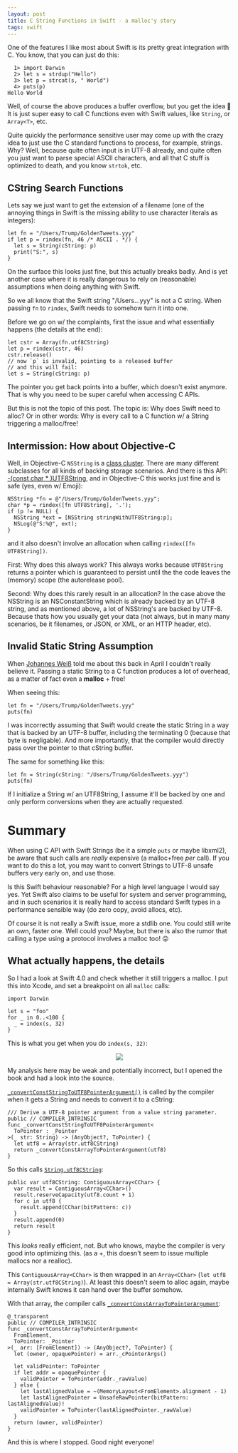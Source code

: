 ```yaml
---
layout: post
title: C String Functions in Swift - a malloc'y story
tags: swift
---
```


One of the features I like most about Swift is its pretty great integration
with C. You know, that you can just do this:

```
  1> import Darwin
  2> let s = strdup("Hello")
  3> let p = strcat(s, " World")
  4> puts(p)
Hello World
```

Well, of course the above produces a buffer overflow, but you get the idea 😬
It is just super easy to call C functions even with Swift values,
like `String`, or `Array<T>`, etc.

Quite quickly the performance sensitive user may come up with the crazy idea
to just use the C standard functions to process, for example, strings.
Why?
Well, because quite often input is in UTF-8 already,
and quite often you just want to parse special ASCII characters,
and all that C stuff is optimized to death,
and you know `strtok`, etc.

## CString Search Functions

Lets say we just want to get the extension of a filename
(one of the annoying things in Swift is the missing ability to use
 character literals as integers):
```
let fn = "/Users/Trump/GoldenTweets.yyy"
if let p = rindex(fn, 46 /* ASCII . */) {
  let s = String(cString: p)
  print("S:", s)
}
```
On the surface this looks just fine, but this actually breaks badly.
And is yet another case where it is really dangerous to rely on (reasonable)
assumptions when doing anything with Swift.

So we all know that the Swift string "/Users...yyy" is not a C string.
When passing `fn` to `rindex`, Swift needs to somehow turn it into one.

Before we go on w/ the complaints, first the issue and what essentially happens
(the details at the end):
```
let cstr = Array(fn.utf8CString)
let p = rindex(cstr, 46)
cstr.release()
// now `p` is invalid, pointing to a released buffer
// and this will fail:
let s = String(cString: p)
```

The pointer you get back points into a buffer, which doesn't exist anymore.
That is why you need to be super careful when accessing C APIs.

But this is not the topic of this post.
The topic is: Why does Swift need to alloc?
Or in other words: Why is every call to a C function w/ a String 
triggering a malloc/free!


## Intermission: How about Objective-C

Well, in Objective-C `NSString` is a 
[class cluster](https://developer.apple.com/library/content/documentation/General/Conceptual/DevPedia-CocoaCore/ClassCluster.html).
There are many
different subclasses for all kinds of backing storage scenarios.
And there is this API: 
[-(const char * )UTF8String](https://developer.apple.com/documentation/foundation/nsstring/1411189-utf8string?preferredLanguage=occ),
and in Objective-C this works just fine and is safe (yes, even w/ Emoji):

    NSString *fn = @"/Users/Trump/GoldenTweets.yyy";
    char *p = rindex([fn UTF8String], '.');
    if (p != NULL) {
      NSString *ext = [NSString stringWithUTF8String:p];
      NSLog(@"S:%@", ext);
    }

and it also doesn't involve an allocation when calling 
`rindex([fn UTF8String])`.

First: Why does this always work? This always works because `UTF8String`
returns a pointer which is guaranteed to persist until the the code leaves
the (memory) scope (the autorelease pool).

Second: Why does this rarely result in an allocation?
In the case above the NSString is an NSConstantString which is already backed
by an UTF-8 string,
and as mentioned above,
a lot of NSString's are backed by UTF-8. Because thats how you usually get
your data (not always, but in many many scenarios, be it filenames, or
JSON, or XML, or an HTTP header, etc).


## Invalid Static String Assumption

When [Johannes Weiß](https://github.com/weissi) told me about this
back in April
I couldn't really believe it.
Passing a static String to a C function produces a lot of overhead,
as a matter of fact even a **malloc** + free!

When seeing this:

```
let fn = "/Users/Trump/GoldenTweets.yyy"
puts(fn)
```

I was incorrectly assuming that Swift would create the static String in a way
that is backed by an UTF-8 buffer, including the terminating 0 (because that
byte is negligable).
And more importantly, that the compiler would directly pass over the pointer
to that cString buffer.

The same for something like this:
```
let fn = String(cString: "/Users/Trump/GoldenTweets.yyy")
puts(fn)
```
If I initialize a String w/ an UTF8String,
I assume it'll be backed by one and only perform conversions when they are
actually requested.


# Summary

When using C API with Swift Strings (be it a simple `puts` or maybe libxml2),
be aware that such calls are *really* expensive (a malloc+free *per* call).
If you want to do this a lot, you may want to convert Strings to
UTF-8 unsafe buffers very early on, and use those.

Is this Swift behaviour reasonable?
For a high level language I would say yes.
Yet Swift also claims to be useful for system and server programming,
and in such scenarios it is really hard to access standard Swift types
in a performance sensible way (do zero copy, avoid allocs, etc).

Of course it is not really a Swift issue, more a stdlib one. You could still
write an own, faster one.
Well could you? Maybe, but there is also the rumor that calling a type using
a protocol involves a malloc too! 😜

## What actually happens, the details

So I had a look at Swift 4.0 and check whether it still triggers a malloc.
I put this into Xcode, and set a breakpoint on all `malloc` calls:

```
import Darwin

let s = "foo"
for _ in 0..<100 {
  _ = index(s, 32)
}
```

This is what you get when you do `index(s, 32)`:

<center><img src=
  "{{ site.baseurl }}/images/swift-cstr/backtrace-malloc.png" 
  /></center>

My analysis here may be weak and potentially incorrect, but I opened the book
and had a look into the source.

[`_convertConstStringToUTF8PointerArgument()`](https://github.com/apple/swift/blob/swift-4.0-branch/stdlib/public/core/Pointer.swift#L87)
is called by the compiler when it gets a String and needs to convert it
to a cString:

```
/// Derive a UTF-8 pointer argument from a value string parameter.
public // COMPILER_INTRINSIC
func _convertConstStringToUTF8PointerArgument<
  ToPointer : _Pointer
>(_ str: String) -> (AnyObject?, ToPointer) {
  let utf8 = Array(str.utf8CString)
  return _convertConstArrayToPointerArgument(utf8)
}
```

So this calls [`String.utf8CString`](https://github.com/apple/swift/blob/swift-4.0-branch/stdlib/public/core/StringUTF8.swift#L351):
```
public var utf8CString: ContiguousArray<CChar> {
  var result = ContiguousArray<CChar>()
  result.reserveCapacity(utf8.count + 1)
  for c in utf8 {
    result.append(CChar(bitPattern: c))
  }
  result.append(0)
  return result
}
```

This *looks* really efficient, not. But who knows, maybe the compiler is
very good into optimizing this.
(as a +, this doesn't seem to issue multiple mallocs nor a realloc).

This `ContiguousArray<CChar>` is then wrapped in an `Array<CChar>`
(`let utf8 = Array(str.utf8CString)`).
At least this doesn't seem to alloc again, maybe internally Swift knows it
can hand over the buffer somehow.

With that array, the compiler calls
[`_convertConstArrayToPointerArgument`](https://github.com/apple/swift/blob/swift-4.0-branch/stdlib/public/core/Pointer.swift#L49):

```
@_transparent
public // COMPILER_INTRINSIC
func _convertConstArrayToPointerArgument<
  FromElement,
  ToPointer: _Pointer
>(_ arr: [FromElement]) -> (AnyObject?, ToPointer) {
  let (owner, opaquePointer) = arr._cPointerArgs()

  let validPointer: ToPointer
  if let addr = opaquePointer {
    validPointer = ToPointer(addr._rawValue)
  } else {
    let lastAlignedValue = ~(MemoryLayout<FromElement>.alignment - 1)
    let lastAlignedPointer = UnsafeRawPointer(bitPattern: lastAlignedValue)!
    validPointer = ToPointer(lastAlignedPointer._rawValue)
  }
  return (owner, validPointer)
}
```

And this is where I stopped. Good night everyone!
